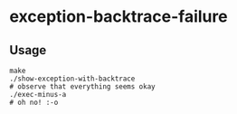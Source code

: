# exception-backtrace-failure

## Usage

```console
make
./show-exception-with-backtrace
# observe that everything seems okay
./exec-minus-a
# oh no! :-o
```
